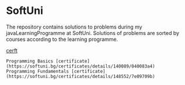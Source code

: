 # SoftUni
The repository contains solutions to problems during my javaLearningProgramme at SoftUni.
Solutions of problems are sorted by courses according to the learning programme.

[cerft]([url](https://softuni.bg/certificates/details/140089/040083a4))

    Programming Basics [certificate] (https://softuni.bg/certificates/details/140089/040083a4)
    Programming Fundamentals [certificate](https://softuni.bg/certificates/details/148552/7e09709b)
